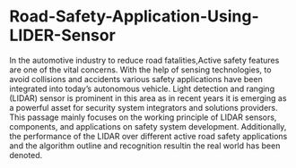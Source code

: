 # Road-Safety-Application-Using-LIDER-Sensor
In the automotive industry to reduce road fatalities,Active safety features are one of the vital concerns. With the
help of sensing technologies, to avoid collisions and accidents
various safety applications have been integrated into today’s
autonomous vehicle. Light detection and ranging (LIDAR) sensor
is prominent in this area as in recent years it is emerging as
a powerful asset for security system integrators and solutions
providers. This passage mainly focuses on the working principle
of LIDAR sensors, components, and applications on safety system
development. Additionally, the performance of the LIDAR over
different active road safety applications and the algorithm outline
and recognition resultin the real world has been denoted.
